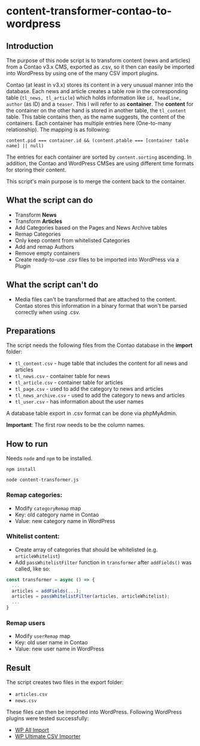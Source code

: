 # content-transformer-contao-to-wordpress

## Introduction

The purpose of this node script is to transform content (news and articles) from a Contao v3.x CMS, exported as .csv, so it then can easily be imported into WordPress by using one of the many CSV import plugins.

Contao (at least in v3.x) stores its content in a very unusual manner into the database. Each news and article creates a table row in the corresponding table (`tl_news, tl_article`) which holds information like `id, headline, author` (as ID) and a `teaser`. This I will refer to as **container**. The **content** for the container on the other hand is stored in another table, the `tl_content` table. This table contains then, as the name suggests, the content of the containers. Each container has multiple entries here (One-to-many relationship). The mapping is as following:

`content.pid === container.id && (content.ptable === [container table name] || null)`

The entries for each container are sorted by `content.sorting` ascending. In addition, the Contao and WordPress CMSes are using different time formats for storing their content.

This script's main purpose is to merge the content back to the container.

## What the script can do

- Transform **News**
- Transform **Articles**
- Add Categories based on the Pages and News Archive tables
- Remap Categories
- Only keep content from whitelisted Categories
- Add and remap Authors
- Remove empty containers
- Create ready-to-use .csv files to be imported into WordPress via a Plugin

## What the script can't do

- Media files can't be transformed that are attached to the content. Contao stores this information in a binary format that won't be parsed correctly when using .csv.

## Preparations

The script needs the following files from the Contao database in the **import** folder:

- `tl_content.csv` - huge table that includes the content for all news and articles
- `tl_news.csv` - container table for news
- `tl_article.csv` - container table for articles
- `tl_page.csv` - used to add the category to news and articles
- `tl_news_archive.csv` - used to add the category to news and articles
- `tl_user.csv` - has information about the user names

A database table export in .csv format can be done via phpMyAdmin.

**Important**: The first row needs to be the column names.

## How to run

Needs `node` and `npm` to be installed.

`npm install`

`node content-transformer.js`

### Remap categories:

- Modify `categoryRemap` map
- Key: old category name in Contao
- Value: new category name in WordPress

### Whitelist content:

- Create array of categories that should be whitelisted (e.g. `articleWhitelist`)
- Add `passWhitelistFilter` function in `transformer` after `addFields()` was called, like so:

```javascript
const transformer = async () => {
  ...
  articles = addFields(...);
  articles = passWhitelistFilter(articles, articleWhitelist);
  ...
}
```

### Remap users

- Modify `userRemap` map
- Key: old user name in Contao
- Value: new user name in WordPress

## Result

The script creates two files in the export folder:

- `articles.csv`
- `news.csv`

These files can then be imported into WordPress. Following WordPress plugins were tested successfully:

- [WP All Import](https://wordpress.org/plugins/wp-all-import/)
- [WP Ultimate CSV Importer](https://de.wordpress.org/plugins/wp-ultimate-csv-importer/)
